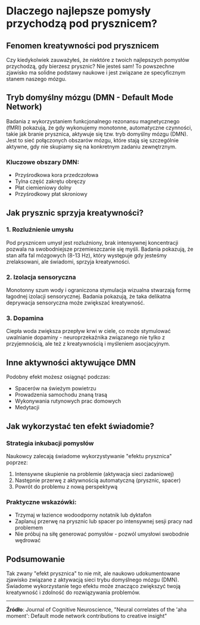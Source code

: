 # Dlaczego najlepsze pomysły przychodzą pod prysznicem?

## Fenomen kreatywności pod prysznicem

Czy kiedykolwiek zauważyłeś, że niektóre z twoich najlepszych pomysłów przychodzą, gdy bierzesz prysznic? Nie jesteś sam! To powszechne zjawisko ma solidne podstawy naukowe i jest związane ze specyficznym stanem naszego mózgu.

## Tryb domyślny mózgu (DMN - Default Mode Network)

Badania z wykorzystaniem funkcjonalnego rezonansu magnetycznego (fMRI) pokazują, że gdy wykonujemy monotonne, automatyczne czynności, takie jak branie prysznica, aktywuje się tzw. tryb domyślny mózgu (DMN). Jest to sieć połączonych obszarów mózgu, które stają się szczególnie aktywne, gdy nie skupiamy się na konkretnym zadaniu zewnętrznym.

### Kluczowe obszary DMN:
- Przyśrodkowa kora przedczołowa
- Tylna część zakrętu obręczy
- Płat ciemieniowy dolny
- Przyśrodkowy płat skroniowy

## Jak prysznic sprzyja kreatywności?

### 1. Rozluźnienie umysłu
Pod prysznicem umysł jest rozluźniony, brak intensywnej koncentracji pozwala na swobodniejsze przemieszczanie się myśli. Badania pokazują, że stan alfa fal mózgowych (8-13 Hz), który występuje gdy jesteśmy zrelaksowani, ale świadomi, sprzyja kreatywności.

### 2. Izolacja sensoryczna
Monotonny szum wody i ograniczona stymulacja wizualna stwarzają formę łagodnej izolacji sensorycznej. Badania pokazują, że taka delikatna deprywacja sensoryczna może zwiększać kreatywność.

### 3. Dopamina
Ciepła woda zwiększa przepływ krwi w ciele, co może stymulować uwalnianie dopaminy - neuroprzekaźnika związanego nie tylko z przyjemnością, ale też z kreatywnością i myśleniem asocjacyjnym.

## Inne aktywności aktywujące DMN

Podobny efekt możesz osiągnąć podczas:
- Spacerów na świeżym powietrzu
- Prowadzenia samochodu znaną trasą
- Wykonywania rutynowych prac domowych
- Medytacji

## Jak wykorzystać ten efekt świadomie?

### Strategia inkubacji pomysłów
Naukowcy zalecają świadome wykorzystywanie "efektu prysznica" poprzez:

1. Intensywne skupienie na problemie (aktywacja sieci zadaniowej)
2. Następnie przerwę z aktywnością automatyczną (prysznic, spacer)
3. Powrót do problemu z nową perspektywą

### Praktyczne wskazówki:
- Trzymaj w łazience wodoodporny notatnik lub dyktafon
- Zaplanuj przerwę na prysznic lub spacer po intensywnej sesji pracy nad problemem
- Nie próbuj na siłę generować pomysłów - pozwól umysłowi swobodnie wędrować

## Podsumowanie

Tak zwany "efekt prysznica" to nie mit, ale naukowo udokumentowane zjawisko związane z aktywacją sieci trybu domyślnego mózgu (DMN). Świadome wykorzystanie tego efektu może znacząco zwiększyć twoją kreatywność i zdolność do rozwiązywania problemów.

---

**Źródło**: Journal of Cognitive Neuroscience, "Neural correlates of the 'aha moment': Default mode network contributions to creative insight"
